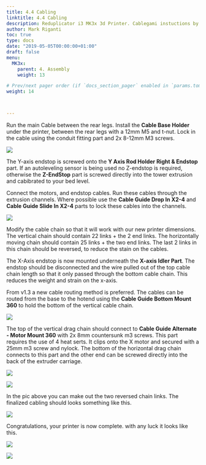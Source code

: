 ```yaml
---
title: 4.4 Cabling
linktitle: 4.4 Cabling
description: Reduplicator i3 MK3x 3d Printer. Cablegami instuctions by Mark riganti
author: Mark Riganti
toc: true
type: docs
date: "2019-05-05T00:00:00+01:00"
draft: false
menu:
  MK3x:
    parent: 4. Assembly
    weight: 13

# Prev/next pager order (if `docs_section_pager` enabled in `params.toml`)
weight: 14



---
```


Run the main Cable between the rear legs. Install the **Cable Base Holder** under the printer, between the rear legs with a 12mm M5 and t-nut. Lock in the cable using the conduit fitting part and 2x 8-12mm M3 screws.

![](https://github.com/OmNomNomagon/ReDuplicator-MK2sx/blob/master/Pics/8%20Cables/Cable1.jpg?raw=true)

The Y-axis endstop is screwed onto the **Y Axis Rod Holder Right & Endstop** part. If an autoleveling sensor is being used no Z-endstop is required, otherwise the **Z-EndStop** part is screwed directly into the tower extrusion and cabibrated to your bed level. 

Connect the motors, and endstop cables. Run these cables through the extrusion channels. Where possible use the **Cable Guide Drop In X2-4** and **Cable Guide Slide In X2-4** parts to lock these cables into the channels. 

![](https://github.com/OmNomNomagon/ReDuplicator-MK2sx/blob/master/Pics/8%20Cables/Cable2.jpg?raw=true)

Modify the cable chain so that it will work with our new printer dimensions. The vertical chain should contain 22 links + the 2 end links. The horizontally moving chain should contain 25 links + the two end links. The last 2 links in this chain should be reversed, to reduce the stain on the cables.

The X-Axis endstop is now mounted underneath the **X-axis Idler Part**. The endstop should be disconnected and the wire pulled out of the top cable chain length so that it only passed through the bottom cable chain. This reduces the weight and strain on the x-axis.

From v1.3 a new cable routing method is preferred. The cables can be routed from the base to the hotend using the **Cable Guide Bottom Mount 360** to hold the bottom of the vertical cable chain. 


![](https://github.com/OmNomNomagon/ReDuplicator-MK2sx/blob/master/Pics/8%20Cables/CableMotor2.jpg?raw=true)


The top of the vertical drag chain should connect to **Cable Guide Alternate - Motor Mount 360** with 2x 8mm countersunk m3 screws. This part requires the use of 4 heat serts. It clips onto the X motor and secured with a 25mm m3 screw and nylock. The bottom of the horizontal drag chain connects to this part and the other end can be screwed directly into the back of the extruder carriage.

![](https://github.com/OmNomNomagon/ReDuplicator-MK2sx/blob/master/Pics/8%20Cables/CableMotor.jpg?raw=true)



![](https://github.com/OmNomNomagon/ReDuplicator-MK2sx/blob/master/Pics/8%20Cables/Chain.JPG?raw=true)

In the pic above you can make out the two reversed chain links.
The finalized cabling should looks something like this.

![](https://github.com/OmNomNomagon/ReDuplicator-MK2sx/blob/master/Pics/8%20Cables/Done.jpg?raw=true)

Congratulations, your printer is now complete. with any luck it looks like this.

![](https://github.com/OmNomNomagon/ReDuplicator-MK2sx/blob/master/Pics/1%20Glamor%20Shots/TopAngle.jpg?raw=true)

![](https://github.com/OmNomNomagon/ReDuplicator-MK2sx/blob/master/Pics/1%20Glamor%20Shots/rear.jpg?raw=true)






